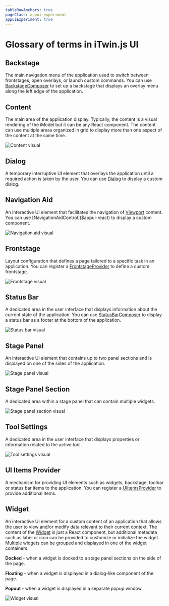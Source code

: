 ```yaml
---
tableRowAnchors: true
pageClass: appui-experiment
appuiExperiment: true
---
```


<!--
This need to be put below "tableRowAnchors: true" to work.
I had to remove it because it was breaking the build as the handlebars is not set in this branch.
Add back when merging to master.
layout: custom-ui-feedback.handlebars
-->

# Glossary of terms in iTwin.js UI

## Backstage

The main navigation menu of the application used to switch between frontstages, open overlays, or launch custom commands. You can use [BackstageComposer]($appui-react) to set up a backstage that displays an overlay menu along the left edge of the application.

## Content

The main area of the application display. Typically, the content is a visual rendering of the iModel but it can be any React component. The content can use multiple areas organized in grid to display more than one aspect of the content at the same time.

![Content visual](images/content.svg)

## Dialog

A temporary interruptive UI element that overlays the application until a required action is taken by the user. You can use [Dialog](https://itwinui.bentley.com/docs/dialog) to display a custom dialog.

## Navigation&nbsp;Aid

An interactive UI element that facilitates the navigation of [Viewport]($core-frontend) content. You can use [NavigationAidControl]($appui-react) to display a custom component.

![Navigation aid visual](images/navigation-aid.svg)

## Frontstage

Layout configuration that defines a page tailored to a specific task in an application. You can register a [FrontstageProvider]($appui-react) to define a custom frontstage.

![Frontstage visual](images/frontstage.svg)

## Status&nbsp;Bar

A dedicated area in the user interface that displays information about the current state of the application. You can use [StatusBarComposer]($appui-react) to display a status bar as a footer at the bottom of the application.

![Status bar visual](images/status-bar.svg)

## Stage&nbsp;Panel

An interactive UI element that contains up to two panel sections and is displayed on one of the sides of the application.

![Stage panel visual](images/stage-panel.svg)

## Stage&nbsp;Panel&nbsp;Section

A dedicated area within a stage panel that can contain multiple widgets.

![Stage panel section visual](images/stage-panel-section.svg)

## Tool&nbsp;Settings

A dedicated area in the user interface that displays properties or information related to the active tool.

![Tool settings visual](images/tool-settings.svg)

## UI&nbsp;Items&nbsp;Provider

A mechanism for providing UI elements such as widgets, backstage, toolbar or status bar items to the application. You can register a [UiItemsProvider]($appui-react) to provide additional items.

## Widget

An interactive UI element for a custom content of an application that allows the user to view and/or modify data relevant to their current context. The content of the [Widget]($appui-react) is just a React component, but additional metadata such as label or icon can be provided to customize or initialize the widget. Multiple widgets can be grouped and displayed in one of the widget containers.

**Docked** - when a widget is docked to a stage panel sections on the side of the page.

**Floating** - when a widget is displayed in a dialog-like component of the page.

**Popout** - when a widget is displayed in a separate popup window.

![Widget visual](images/widget.svg)
